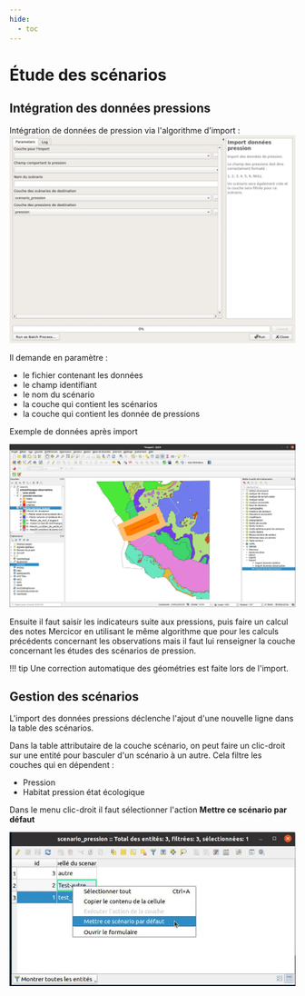 ```yaml
---
hide:
  - toc
---
```


# Étude des scénarios

## Intégration des données pressions

Intégration de données de pression via l'algorithme d'import :
![import_pression](../processing/mercicor-import_donnees_pression.jpg)

Il demande en paramètre :

* le fichier contenant les données
* le champ identifiant
* le nom du scénario
* la couche qui contient les scénarios
* la couche qui contient les donnée de pressions

Exemple de données après import

![data_pression](media/mercicor-data_pression.jpg)

Ensuite il faut saisir les indicateurs suite aux pressions, puis faire un calcul des notes Mercicor en 
utilisant le même algorithme que pour les calculs précédents concernant les observations mais il faut 
lui renseigner la couche concernant les études des scénarios de pression.

!!! tip
    Une correction automatique des géométries est faite lors de l'import.

## Gestion des scénarios

L'import des données pressions déclenche l'ajout d'une nouvelle ligne dans la table des scénarios.

Dans la table attributaire de la couche scénario, on peut faire un clic-droit sur une entité pour basculer
d'un scénario à un autre. Cela filtre les couches qui en dépendent :

* Pression
* Habitat pression état écologique

Dans le menu clic-droit il faut sélectionner l'action **Mettre ce scénario par défaut**

![action](media/mercicor-use_action_scenario.jpg)
